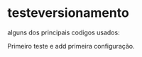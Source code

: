# testeversionamento
alguns dos principais codigos usados:

Primeiro teste e add primeira configuração.

